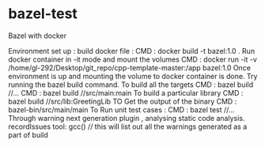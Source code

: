 # bazel-test

Bazel with docker

Environment set up :
build docker file :
CMD :  docker build -t bazel:1.0 .
Run docker container in -it mode and mount the volumes
CMD : docker run  -it -v /home/gl-292/Desktop/git_repo/cpp-template-master:/app bazel:1.0
Once environment is up and mounting the volume to docker container is done.
Try running the bazel build command.
To build all the targets
CMD : bazel build //...
CMD : bazel build //src/main:main
To build a particular library
CMD : bazel build //src/lib:GreetingLib
TO Get the output of the binary
CMD : bazel-bin/src/main/main
To Run unit test cases :
CMD : bazel test //...
Through warning next generation plugin , analysing static code analysis.
recordIssues  tool: gcc()  // this will list out all the warnings generated as a part of build
